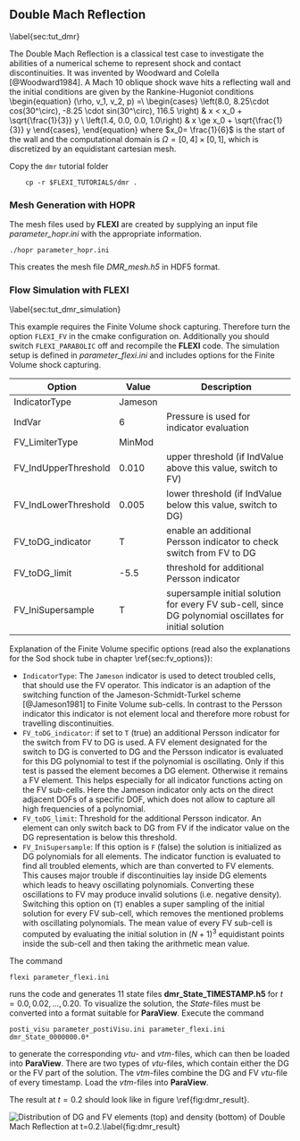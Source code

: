 ## Double Mach Reflection
\label{sec:tut_dmr}

The Double Mach Reflection is a classical test case to investigate the abilities of a numerical scheme to represent shock and contact discontinuities. 
It was invented by Woodward and Colella [@Woodward1984].
A Mach 10 oblique shock wave hits a reflecting wall and the initial conditions are given by the Rankine-Hugoniot conditions
\begin{equation}
(\rho, v_1, v_2, p) =\\ \begin{cases} 
   \left(8.0, 8.25\cdot cos(30^\circ), -8.25 \cdot sin(30^\circ), 116.5 \right) & x < x_0 + \sqrt{\frac{1}{3}} y \\
   \left(1.4, 0.0, 0.0, 1.0\right) & x \ge x_0 + \sqrt{\frac{1}{3}} y 
\end{cases},
\end{equation}
where $x_0= \frac{1}{6}$ is the start of the wall and the computational domain is $\Omega = [0,4] \times [0,1]$, which is discretized by an equidistant cartesian mesh.


Copy the ``dmr`` tutorial folder 

        cp -r $FLEXI_TUTORIALS/dmr .

### Mesh Generation with HOPR

The mesh files used by **FLEXI** are created by supplying an input file *parameter_hopr.ini* with the appropriate information.

    ./hopr parameter_hopr.ini

This creates the mesh file *DMR_mesh.h5* in HDF5 format.

### Flow Simulation with FLEXI
\label{sec:tut_dmr_simulation}

This example requires the Finite Volume shock capturing. Therefore turn the option ``FLEXI_FV`` in the cmake configuration on. Additionally you should switch ``FLEXI_PARABOLIC`` off and recompile the **FLEXI** code.
The simulation setup is defined in *parameter_flexi.ini* and includes options for the Finite Volume shock capturing.  


| Option                        | Value       | Description                                                  |
| ----------------------------- | ----------- | -------------------------------------------------------------|
| IndicatorType                 | Jameson     |                                                              |
| IndVar                        | 6           | Pressure is used for indicator evaluation                    |
| FV_LimiterType                | MinMod      |                                                              |
| FV_IndUpperThreshold          | 0.010       | upper threshold (if IndValue above this value, switch to FV) |
| FV_IndLowerThreshold          | 0.005       | lower threshold (if IndValue below this value, switch to DG) |
| FV_toDG_indicator             | T           | enable an additional Persson indicator to check switch from FV to DG |
| FV_toDG_limit                 | -5.5        | threshold for additional Persson indicator                   |
| FV_IniSupersample             | T           | supersample initial solution for every FV sub-cell, since DG polynomial oscillates for initial solution |

Explanation of the Finite Volume specific options (read also the explanations for the Sod shock tube in chapter \ref{sec:fv_options}):

* ``IndicatorType``: The ``Jameson`` indicator is used to detect troubled cells, that should use the FV operator. This indicator is an adaption of the switching function of the Jameson-Schmidt-Turkel scheme [@Jameson1981] to Finite Volume sub-cells. In contrast to the Persson indicator this indicator is not element local and therefore more robust for travelling discontinuities.
* ``FV_toDG_indicator``: if set to ``T`` (true) an additional Persson indicator for the switch from FV to DG is used. A FV element designated for the switch to DG is converted to DG and the Persson indicator is evaluated for this DG polynomial to test if the polynomial is oscillating. Only if this test is passed the element becomes a DG element. Otherwise it remains a FV element. This helps especially for all indicator functions acting on the FV sub-cells. Here the Jameson indicator only acts on the direct adjacent DOFs of a specific DOF, which does not allow to capture all high frequencies of a polynomial.
* ``FV_toDG_limit``: Threshold for the additional Persson indicator. An element can only switch back to DG from FV if the indicator value on the DG representation is below this threshold.
* ``FV_IniSupersample``: If this option is ``F`` (false) the solution is initialized as DG polynomials for all elements. The indicator function is evaluated to find all troubled elements, which are than converted to FV elements. This causes major trouble if discontinuities lay inside DG elements which leads to heavy oscillating polynomials. Converting these oscillations to FV may produce invalid solutions (i.e. negative density). Switching this option on (``T``) enables a super sampling of the initial solution for every FV sub-cell, which removes the mentioned problems with oscillating polynomials. The mean value of every FV sub-cell is computed by evaluating the initial solution in $(N+1)^3$ equidistant points inside the sub-cell and then taking the arithmetic mean value.



The command

~~~~~~~
flexi parameter_flexi.ini 
~~~~~~~

runs the code and generates 11 state files **dmr_State_TIMESTAMP.h5** for $t=0.0, 0.02, \ldots, 0.20$.
To visualize the solution, the *State*-files must be converted into a format suitable for **ParaView**. Execute the command 

~~~~~~~
posti_visu parameter_postiVisu.ini parameter_flexi.ini dmr_State_0000000.0*
~~~~~~~
to generate the corresponding *vtu*- and *vtm*-files, which can then be loaded into **ParaView**. 
There are two types of *vtu*-files, which contain either the DG or the FV part of the solution. 
The *vtm*-files combine the DG and FV *vtu*-file of every timestamp. Load the *vtm*-files into **ParaView**.

The result at $t=0.2$ should look like in figure \ref{fig:dmr_result}.

![Distribution of DG and FV elements (top) and density (bottom) of Double Mach Reflection at $t=0.2$.\label{fig:dmr_result}](tutorials/07_dmr/dmr_paraview_visualization.png)

